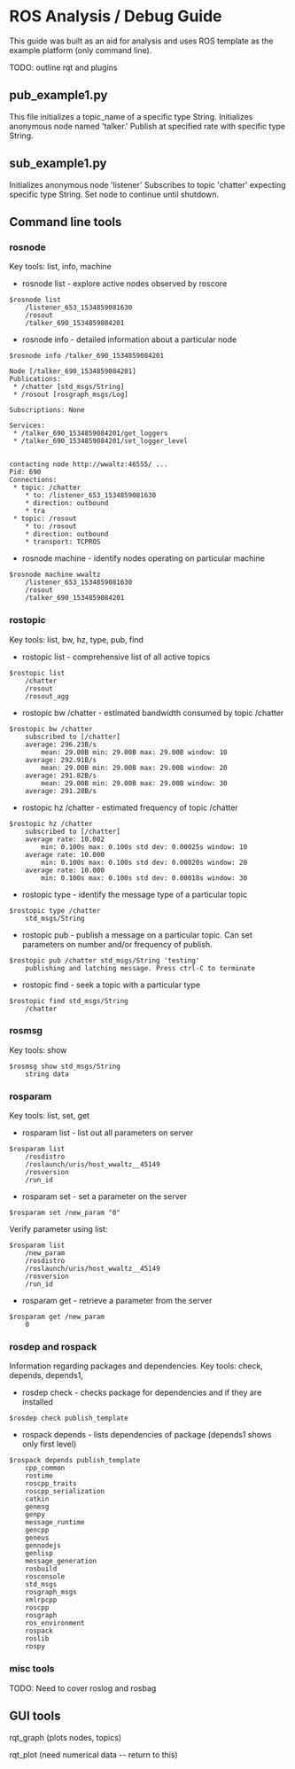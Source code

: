# ROS Analysis / Debug Guide

This guide was built as an aid for analysis and uses ROS template as the example platform (only command line).

TODO: outline rqt and plugins

## pub_example1.py

This file initializes a topic_name of a specific type String.
Initializes anonymous node named 'talker.'
Publish at specified rate with specific type String.

## sub_example1.py

Initializes anonymous node 'listener'
Subscribes to topic 'chatter' expecting specific type String.
Set node to continue until shutdown.

## Command line tools

### rosnode


Key tools: list, info, machine

- rosnode list - explore active nodes observed by roscore

```shell
$rosnode list
    /listener_653_1534859081630
    /rosout
    /talker_690_1534859084201
```

- rosnode info - detailed information about a particular node

```shell
$rosnode info /talker_690_1534859084201 

Node [/talker_690_1534859084201]
Publications: 
 * /chatter [std_msgs/String]
 * /rosout [rosgraph_msgs/Log]

Subscriptions: None

Services: 
 * /talker_690_1534859084201/get_loggers
 * /talker_690_1534859084201/set_logger_level


contacting node http://wwaltz:46555/ ...
Pid: 690
Connections:
 * topic: /chatter
    * to: /listener_653_1534859081630
    * direction: outbound
    * tra
 * topic: /rosout
    * to: /rosout
    * direction: outbound
    * transport: TCPROS

```

- rosnode machine - identify nodes operating on particular machine

```shell
$rosnode machine wwaltz
    /listener_653_1534859081630
    /rosout
    /talker_690_1534859084201
```

### rostopic

Key tools:  list, bw, hz, type, pub, find

- rostopic list - comprehensive list of all active topics

```shell
$rostopic list
    /chatter
    /rosout
    /rosout_agg
```

- rostopic bw /chatter - estimated bandwidth consumed by topic /chatter

```shell
$rostopic bw /chatter
    subscribed to [/chatter]
    average: 296.23B/s
        mean: 29.00B min: 29.00B max: 29.00B window: 10
    average: 292.91B/s
        mean: 29.00B min: 29.00B max: 29.00B window: 20
    average: 291.82B/s
        mean: 29.00B min: 29.00B max: 29.00B window: 30
    average: 291.28B/s
```

- rostopic hz /chatter - estimated frequency of topic /chatter

```shell
$rostopic hz /chatter 
    subscribed to [/chatter]
    average rate: 10.002
        min: 0.100s max: 0.100s std dev: 0.00025s window: 10
    average rate: 10.000
        min: 0.100s max: 0.100s std dev: 0.00020s window: 20
    average rate: 10.000
        min: 0.100s max: 0.100s std dev: 0.00018s window: 30
```

- rostopic type - identify the message type of a particular topic

```shell
$rostopic type /chatter
    std_msgs/String
```

- rostopic pub - publish a message on a particular topic.  Can set parameters on number and/or frequency of publish.

```shell
$rostopic pub /chatter std_msgs/String 'testing'
    publishing and latching message. Press ctrl-C to terminate
```

- rostopic find - seek a topic with a particular type

```shell
$rostopic find std_msgs/String 
    /chatter
```

### rosmsg

Key tools: show

```shell
$rosmsg show std_msgs/String
    string data
```

### rosparam

Key tools: list, set, get

- rosparam list - list out all parameters on server

```shell
$rosparam list
    /rosdistro
    /roslaunch/uris/host_wwaltz__45149
    /rosversion
    /run_id
```

- rosparam set - set a parameter on the server

```shell
$rosparam set /new_param "0"
```

Verify parameter using list:

```shell
$rosparam list
    /new_param
    /rosdistro
    /roslaunch/uris/host_wwaltz__45149
    /rosversion
    /run_id
```

- rosparam get - retrieve a parameter from the server

```shell
$rosparam get /new_param
    0
```

### rosdep and rospack

Information regarding packages and dependencies.
Key tools:  check, depends, depends1, 

- rosdep check - checks package for dependencies and if they are installed

```shell
$rosdep check publish_template
```

- rospack depends - lists dependencies of package (depends1 shows only first level)

```shell
$rospack depends publish_template
    cpp_common
    rostime
    roscpp_traits
    roscpp_serialization
    catkin
    genmsg
    genpy
    message_runtime
    gencpp
    geneus
    gennodejs
    genlisp
    message_generation
    rosbuild
    rosconsole
    std_msgs
    rosgraph_msgs
    xmlrpcpp
    roscpp
    rosgraph
    ros_environment
    rospack
    roslib
    rospy
```

### misc tools

TODO: Need to cover roslog and rosbag

## GUI tools

rqt_graph (plots nodes, topics)

rqt_plot (need numerical data -- return to this)

